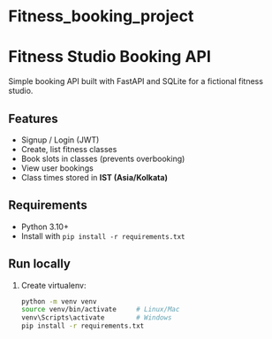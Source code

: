 # Fitness_booking_project
# Fitness Studio Booking API

Simple booking API built with FastAPI and SQLite for a fictional fitness studio.

## Features
- Signup / Login (JWT)
- Create, list fitness classes
- Book slots in classes (prevents overbooking)
- View user bookings
- Class times stored in **IST (Asia/Kolkata)**

## Requirements
- Python 3.10+
- Install with `pip install -r requirements.txt`

## Run locally
1. Create virtualenv:
   ```bash
   python -m venv venv
   source venv/bin/activate     # Linux/Mac
   venv\Scripts\activate        # Windows
   pip install -r requirements.txt
